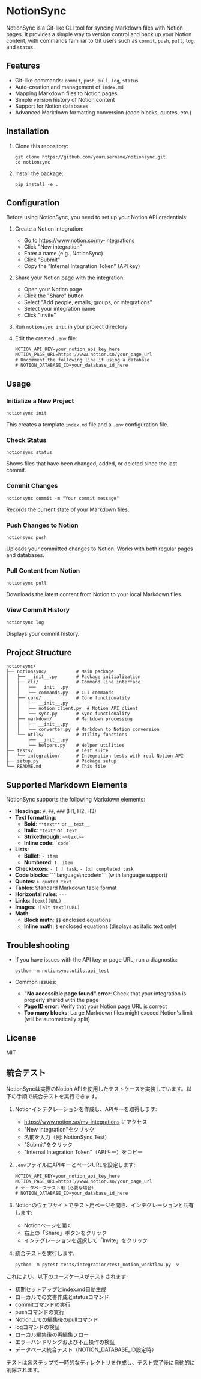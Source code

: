 # NotionSync

NotionSync is a Git-like CLI tool for syncing Markdown files with Notion pages. It provides a simple way to version control and back up your Notion content, with commands familiar to Git users such as `commit`, `push`, `pull`, `log`, and `status`.

## Features

- Git-like commands: `commit`, `push`, `pull`, `log`, `status`
- Auto-creation and management of `index.md`
- Mapping Markdown files to Notion pages
- Simple version history of Notion content
- Support for Notion databases
- Advanced Markdown formatting conversion (code blocks, quotes, etc.)

## Installation

1. Clone this repository:
   ```
   git clone https://github.com/yourusername/notionsync.git
   cd notionsync
   ```

2. Install the package:
   ```
   pip install -e .
   ```

## Configuration

Before using NotionSync, you need to set up your Notion API credentials:

1. Create a Notion integration:
   - Go to https://www.notion.so/my-integrations
   - Click "New integration"
   - Enter a name (e.g., NotionSync)
   - Click "Submit"
   - Copy the "Internal Integration Token" (API key)

2. Share your Notion page with the integration:
   - Open your Notion page
   - Click the "Share" button
   - Select "Add people, emails, groups, or integrations"
   - Select your integration name
   - Click "Invite"

3. Run `notionsync init` in your project directory

4. Edit the created `.env` file:
   ```
   NOTION_API_KEY=your_notion_api_key_here
   NOTION_PAGE_URL=https://www.notion.so/your_page_url
   # Uncomment the following line if using a database
   # NOTION_DATABASE_ID=your_database_id_here
   ```

## Usage

### Initialize a New Project

```
notionsync init
```

This creates a template `index.md` file and a `.env` configuration file.

### Check Status

```
notionsync status
```

Shows files that have been changed, added, or deleted since the last commit.

### Commit Changes

```
notionsync commit -m "Your commit message"
```

Records the current state of your Markdown files.

### Push Changes to Notion

```
notionsync push
```

Uploads your committed changes to Notion. Works with both regular pages and databases.

### Pull Content from Notion

```
notionsync pull
```

Downloads the latest content from Notion to your local Markdown files.

### View Commit History

```
notionsync log
```

Displays your commit history.

## Project Structure

```
notionsync/
├── notionsync/           # Main package
│   ├── __init__.py       # Package initialization
│   ├── cli/              # Command line interface
│   │   ├── __init__.py
│   │   └── commands.py   # CLI commands
│   ├── core/             # Core functionality
│   │   ├── __init__.py
│   │   ├── notion_client.py  # Notion API client
│   │   └── sync.py       # Sync functionality
│   ├── markdown/         # Markdown processing
│   │   ├── __init__.py
│   │   └── converter.py  # Markdown to Notion conversion
│   └── utils/            # Utility functions
│       ├── __init__.py
│       └── helpers.py    # Helper utilities
├── tests/                # Test suite
│   └── integration/      # Integration tests with real Notion API
├── setup.py              # Package setup
└── README.md             # This file
```

## Supported Markdown Elements

NotionSync supports the following Markdown elements:

- **Headings**: `#`, `##`, `###` (H1, H2, H3)
- **Text formatting**:
  - **Bold**: `**text**` or `__text__`
  - **Italic**: `*text*` or `_text_`
  - **Strikethrough**: `~~text~~`
  - **Inline code**: `` `code` ``
- **Lists**:
  - **Bullet**: `- item`
  - **Numbered**: `1. item`
- **Checkboxes**: `- [ ] task`, `- [x] completed task`
- **Code blocks**: ````language\ncode\n``` (with language support)
- **Quotes**: `> quoted text`
- **Tables**: Standard Markdown table format
- **Horizontal rules**: `---`
- **Links**: `[text](URL)`
- **Images**: `![alt text](URL)`
- **Math**:
  - **Block math**: `$$` enclosed equations
  - **Inline math**: `$` enclosed equations (displays as italic text only)

## Troubleshooting

- If you have issues with the API key or page URL, run a diagnostic:
  ```
  python -m notionsync.utils.api_test
  ```

- Common issues:
  - **"No accessible page found" error**: Check that your integration is properly shared with the page
  - **Page ID error**: Verify that your Notion page URL is correct
  - **Too many blocks**: Large Markdown files might exceed Notion's limit (will be automatically split)

## License

MIT 

## 統合テスト

NotionSyncは実際のNotion APIを使用したテストケースを実装しています。以下の手順で統合テストを実行できます。

1. Notionインテグレーションを作成し、APIキーを取得します:
   - https://www.notion.so/my-integrations にアクセス
   - "New integration"をクリック
   - 名前を入力（例: NotionSync Test）
   - "Submit"をクリック
   - "Internal Integration Token"（APIキー）をコピー

2. `.env`ファイルにAPIキーとページURLを設定します:
   ```
   NOTION_API_KEY=your_notion_api_key_here
   NOTION_PAGE_URL=https://www.notion.so/your_page_url
   # データベーステスト用（必要な場合）
   # NOTION_DATABASE_ID=your_database_id_here
   ```

3. Notionのウェブサイトでテスト用ページを開き、インテグレーションと共有します:
   - Notionページを開く
   - 右上の「Share」ボタンをクリック
   - インテグレーションを選択して「Invite」をクリック

4. 統合テストを実行します:
   ```
   python -m pytest tests/integration/test_notion_workflow.py -v
   ```

これにより、以下のユースケースがテストされます:

- 初期セットアップとindex.md自動生成
- ローカルでの文書作成とstatusコマンド
- commitコマンドの実行
- pushコマンドの実行
- Notion上での編集後のpullコマンド
- logコマンドの検証
- ローカル編集後の再編集フロー
- エラーハンドリングおよび不正操作の検証
- データベース統合テスト（NOTION_DATABASE_ID設定時）

テストは各ステップで一時的なディレクトリを作成し、テスト完了後に自動的に削除されます。 